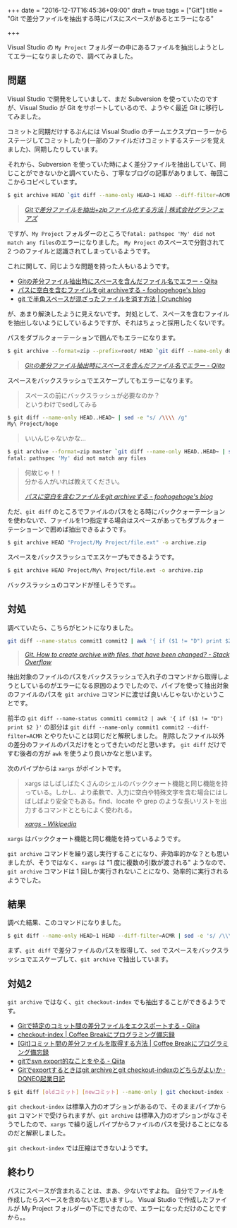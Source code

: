 +++
date = "2016-12-17T16:45:36+09:00"
draft = true
tags = ["Git"]
title = "Git で差分ファイルを抽出する時にパスにスペースがあるとエラーになる"

+++

Visual Studio の `My Project` フォルダーの中にあるファイルを抽出しようとしてエラーになりましたので、調べてみました。

<!--more-->

## 問題

Visual Studio で開発をしていまして、まだ Subversion を使っていたのですが、Visual Studio が Git をサポートしているので、ようやく最近 Git に移行してみました。

コミットと同期だけするぶんには Visual Studio のチームエクスプローラーからステージしてコミットしたり(一部のファイルだけコミットするステージを覚えました)、同期したりしています。

それから、Subversion を使っていた時によく差分ファイルを抽出していて、同じことができないかと調べていたら、丁寧なブログの記事がありまして、毎回ここからコピペしています。

>
``` bash
$ git archive HEAD `git diff --name-only HEAD~1 HEAD --diff-filter=ACMR` -o archive.zip
```
>
> <cite>[Gitで差分ファイルを抽出+zipファイル化する方法 | 株式会社グランフェアズ](http://www.granfairs.com/blog/staff/git-archivediff)</cite>

ですが、`My Project` フォルダーのところで`fatal: pathspec 'My' did not match any files`のエラーになりました。
`My Project` のスペースで分割されて 2 つのファイルと認識されてしまっているようです。

これに関して、同じような問題を持った人もいるようです。

* [Gitの差分ファイル抽出時にスペースを含んだファイル名でエラー - Qiita](http://qiita.com/gotohiro55/items/24d6696fd59a04751b5b)
* [パスに空白を含むファイルをgit archiveする - foohogehoge's blog](http://foohogehoge.hatenablog.com/entry/20141003/1412340221)
* [git で半角スペースが混ざったファイルを消す方法 | Crunchlog](http://crunchlog.net/internet/net-service/git_rm_fatal/)

が、あまり解決したように見えないです。
対処として、スペースを含むファイルを抽出しないようにしているようですが、それはちょっと採用したくないです。

パスをダブルクォーテーションで囲んでもエラーになります。

>
``` bash
$ git archive --format=zip --prefix=root/ HEAD `git diff --name-only d0b642e 17945a1 | sed 's/\(^.*$\)/"\1"/g'` -o archive.zip
```
>
> <cite>[Gitの差分ファイル抽出時にスペースを含んだファイル名でエラー - Qiita](http://qiita.com/gotohiro55/items/24d6696fd59a04751b5b)</cite>

スペースをバックスラッシュでエスケープしてもエラーになります。

> スペースの前にバックスラッシュが必要なのか？  
> というわけでsedしてみる
>
``` bash
$ git diff --name-only HEAD..HEAD~ | sed -e "s/ /\\\\ /g"
My\ Project/hoge
```
>
> いいんじゃないかな…
>
``` bash
$ git archive --format=zip master `git diff --name-only HEAD..HEAD~ | sed -e "s/ /\\\\ /g"` -o diff.zip
fatal: pathspec 'My' did not match any files
```
>
> 何故じゃ！！  
> 分かる人がいれば教えてください。
>
> <cite>[パスに空白を含むファイルをgit archiveする - foohogehoge's blog](http://foohogehoge.hatenablog.com/entry/20141003/1412340221)</cite>

ただ、`git diff` のところでファイルのパスをとる時にバッククォーテーションを使わないで、ファイルを1つ指定する場合はスペースがあってもダブルクォーテーショーンで囲めば抽出できるようです。

``` bash
$ git archive HEAD "Project/My Project/file.ext" -o archive.zip
```

スペースをバックスラッシュでエスケープもできるようです。

``` bash
$ git archive HEAD Project/My\ Project/file.ext -o archive.zip
```

バックスラッシュのコマンドが怪しそうです。。

## 対処

調べていたら、こちらがヒントになりました。

>
``` bash
git diff --name-status commit1 commit2 | awk '{ if ($1 != "D") print $2 }' | xargs git archive -o output.zip HEAD`
```
>
> <cite>[Git. How to create archive with files, that have been changed? - Stack Overflow](http://stackoverflow.com/questions/7226009/git-how-to-create-archive-with-files-that-have-been-changed)</cite>

抽出対象のファイルのパスをバックスラッシュで入れ子のコマンドから取得しようとしているのがエラーになる原因のようでしたので、パイプを使って抽出対象のファイルのパスを `git archive` コマンドに渡せば良いんじゃないかということです。

前半の `git diff --name-status commit1 commit2 | awk '{ if ($1 != "D") print $2 }'` の部分は `git diff --name-only commit1 commit2 --diff-filter=ACMR` とやりたいことは同じだと解釈しました。
削除したファイル以外の差分のファイルのパスだけをとってきたいのだと思います。
`git diff` だけですむ後者の方が `awk` を使うより良いかなと思います。

次のパイプからは `xargs` がポイントです。

> xargs はしばしばたくさんのシェルのバッククォート機能と同じ機能を持っている。しかし、より柔軟で、入力に空白や特殊文字を含む場合にはしばしばより安全でもある。find、locate や grep のような長いリストを出力するコマンドとともによく使われる。
>
> <cite>[xargs - Wikipedia](https://ja.wikipedia.org/wiki/Xargs)</cite>

`xargs` はバッククォート機能と同じ機能を持っているようです。

`git archive` コマンドを繰り返し実行することになり、非効率的かな？とも思いましたが、そうではなく、`xargs` は "1 度に複数の引数が渡される" ようなので、`git archive` コマンドは 1 回しか実行されないことになり、効率的に実行されるようでした。

## 結果

調べた結果、このコマンドになりました。

``` bash
$ git diff --name-only HEAD~1 HEAD --diff-filter=ACMR | sed -e 's/ /\\\\ /g' | xargs git archive HEAD -o output.zip
```

まず、`git diff` で差分ファイルのパスを取得して、`sed` でスペースをバックスラッシュでエスケープして、`git archive` で抽出しています。

## 対処2

`git archive` ではなく、`git checkout-index` でも抽出することができるようです。

* [Gitで特定のコミット間の差分ファイルをエクスポートする - Qiita](http://qiita.com/tkmiya34/items/50b2b86d144bea388dee)
* [checkout-index | Coffee Breakにプログラミング備忘録](http://to-developer.com/blog/?tag=checkout-index)
* [[Git]コミット間の差分ファイルを取得する方法 | Coffee Breakにプログラミング備忘録](http://to-developer.com/blog/?p=2213)
* [gitでsvn export的なことをやる - Qiita](http://qiita.com/scalper/items/1905b47209989dda5648)
* [Gitでexportするときはgit archiveとgit checkout-indexのどちらがよいか · DQNEO起業日記](http://dqn.sakusakutto.jp/2012/11/git_export_archive_checkout_index.html)

``` bash
$ git diff [oldコミット] [newコミット] --name-only | git checkout-index --prefix=[出力先] --stdin
```

`git checkout-index` は標準入力のオプションがあるので、そのままパイプから `git` コマンドで受けられますが、`git archive` は標準入力のオプションがなさそうでしたので、`xargs` で繰り返しパイプからファイルのパスを受けることになるのだと解釈しました。

`git checkout-index` では圧縮はできないようです。

## 終わり

パスにスペースが含まれることは、まあ、少ないですよね。
自分でファイルを作成したらスペースを含めないと思いますし。
Visual Studio で作成したファイルが My Project フォルダーの下にできたので、エラーになっただけのことですから。。
